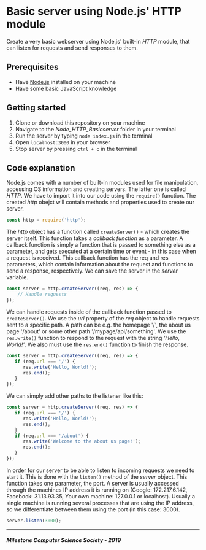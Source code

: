 # Basic server using Node.js' HTTP module
Create a very basic webserver using Node.js' built-in *HTTP* module, that can listen for requests and send responses to them.

## Prerequisites
- Have [Node.js](https://nodejs.org/en/) installed on your machine
- Have some basic JavaScript knowledge

## Getting started
1. Clone or download this repository on your machine
2. Navigate to the *Node_HTTP_Basicserver* folder in your terminal
3. Run the server by typing `node index.js` in the terminal
4. Open `localhost:3000` in your browser
5. Stop server by pressing `ctrl + c` in the terminal

## Code explanation
Node.js comes with a number of built-in modules used for file manipulation, accessing OS information and creating servers. The latter one is called *HTTP*. We have to import it into our code using the `require()` function. The created *http* obejct will contain methods and properties used to create our server.
```js
const http = require('http');
```
The *http* object has a function called `createServer()` - which creates the server itself. This function takes a *callback function* as a parameter. A callback function is simply a function that is passed to something else as a parameter, and gets executed at a certain time or event - in this case when a request is received. This callback function has the req and res parameters, which contain information about the request and functions to send a response, respectively. We can save the server in the *server* variable.
```js
const server = http.createServer((req, res) => {
    // Handle requests
});
```
We can handle requests inside of the callback function passed to `createServer()`. We use the *url* property of the *req* object to handle requests sent to a specific path. A path can be e.g. the homepage '/', the about us page '/about' or some other path '/mypage/api/something'. We use the `res.write()` function to respond to the request with the string *'Hello, World!'*. We also must use the `res.end()` function to finish the response.
```js
const server = http.createServer((req, res) => {
   if (req.url === '/') {
      res.write('Hello, World!');
      res.end();
   }
});
```
We can simply add other paths to the listener like this:
```js
const server = http.createServer((req, res) => {
   if (req.url === '/') {
      res.write('Hello, World!');
      res.end();
   }
   if (req.url === '/about') {
      res.write('Welcome to the about us page!');
      res.end();
   }
});
```
In order for our server to be able to listen to incoming requests we need to start it. This is done with the `listen()` method of the *server* object. This function takes one parameter, the port. A server is usually accessed through the machines IP address it is running on (Google: 172.217.6.142, Facebook: 31.13.93.35, Your own machine: 127.0.0.1 or localhost). Usually a single machine is running several processes that are using the IP address, so we differentiate between them using the port (in this case: 3000).
```js
server.listen(3000);
```
---
##### Milestone Computer Science Society - 2019
